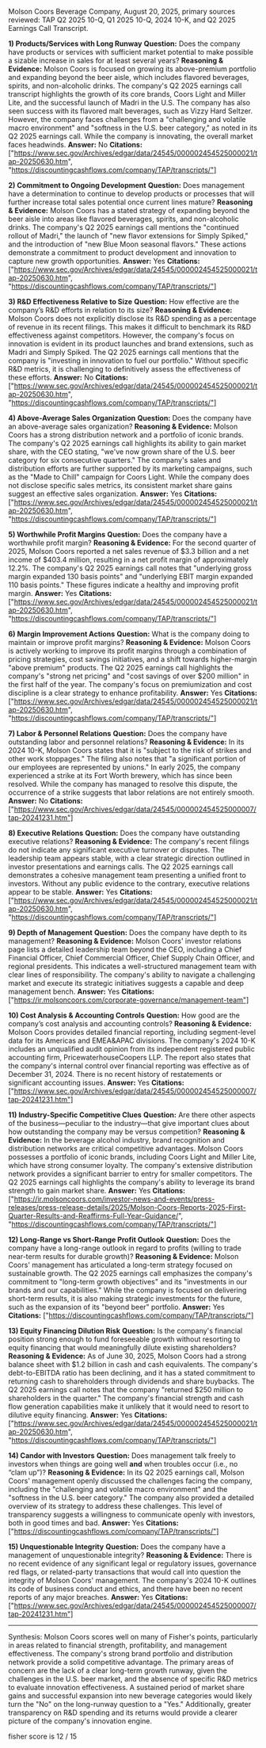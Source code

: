 Molson Coors Beverage Company, August 20, 2025, primary sources reviewed: TAP Q2 2025 10-Q, Q1 2025 10-Q, 2024 10-K, and Q2 2025 Earnings Call Transcript.

**1) Products/Services with Long Runway**
**Question:** Does the company have products or services with sufficient market potential to make possible a sizable increase in sales for at least several years?
**Reasoning & Evidence:** Molson Coors is focused on growing its above-premium portfolio and expanding beyond the beer aisle, which includes flavored beverages, spirits, and non-alcoholic drinks. The company's Q2 2025 earnings call transcript highlights the growth of its core brands, Coors Light and Miller Lite, and the successful launch of Madri in the U.S. The company has also seen success with its flavored malt beverages, such as Vizzy Hard Seltzer. However, the company faces challenges from a "challenging and volatile macro environment" and "softness in the U.S. beer category," as noted in its Q2 2025 earnings call. While the company is innovating, the overall market faces headwinds.
**Answer:** No
**Citations:** ["https://www.sec.gov/Archives/edgar/data/24545/000002454525000021/tap-20250630.htm", "https://discountingcashflows.com/company/TAP/transcripts/"]

**2) Commitment to Ongoing Development**
**Question:** Does management have a determination to continue to develop products or processes that will further increase total sales potential once current lines mature?
**Reasoning & Evidence:** Molson Coors has a stated strategy of expanding beyond the beer aisle into areas like flavored beverages, spirits, and non-alcoholic drinks. The company's Q2 2025 earnings call mentions the "continued rollout of Madri," the launch of "new flavor extensions for Simply Spiked," and the introduction of "new Blue Moon seasonal flavors." These actions demonstrate a commitment to product development and innovation to capture new growth opportunities.
**Answer:** Yes
**Citations:** ["https://www.sec.gov/Archives/edgar/data/24545/000002454525000021/tap-20250630.htm", "https://discountingcashflows.com/company/TAP/transcripts/"]

**3) R&D Effectiveness Relative to Size**
**Question:** How effective are the company’s R&D efforts in relation to its size?
**Reasoning & Evidence:** Molson Coors does not explicitly disclose its R&D spending as a percentage of revenue in its recent filings. This makes it difficult to benchmark its R&D effectiveness against competitors. However, the company's focus on innovation is evident in its product launches and brand extensions, such as Madri and Simply Spiked. The Q2 2025 earnings call mentions that the company is "investing in innovation to fuel our portfolio." Without specific R&D metrics, it is challenging to definitively assess the effectiveness of these efforts.
**Answer:** No
**Citations:** ["https://www.sec.gov/Archives/edgar/data/24545/000002454525000021/tap-20250630.htm", "https://discountingcashflows.com/company/TAP/transcripts/"]

**4) Above-Average Sales Organization**
**Question:** Does the company have an above-average sales organization?
**Reasoning & Evidence:** Molson Coors has a strong distribution network and a portfolio of iconic brands. The company's Q2 2025 earnings call highlights its ability to gain market share, with the CEO stating, "we've now grown share of the U.S. beer category for six consecutive quarters." The company's sales and distribution efforts are further supported by its marketing campaigns, such as the "Made to Chill" campaign for Coors Light. While the company does not disclose specific sales metrics, its consistent market share gains suggest an effective sales organization.
**Answer:** Yes
**Citations:** ["https://www.sec.gov/Archives/edgar/data/24545/000002454525000021/tap-20250630.htm", "https://discountingcashflows.com/company/TAP/transcripts/"]

**5) Worthwhile Profit Margins**
**Question:** Does the company have a worthwhile profit margin?
**Reasoning & Evidence:** For the second quarter of 2025, Molson Coors reported a net sales revenue of $3.3 billion and a net income of $403.4 million, resulting in a net profit margin of approximately 12.2%. The company's Q2 2025 earnings call notes that "underlying gross margin expanded 130 basis points" and "underlying EBIT margin expanded 110 basis points." These figures indicate a healthy and improving profit margin.
**Answer:** Yes
**Citations:** ["https://www.sec.gov/Archives/edgar/data/24545/000002454525000021/tap-20250630.htm", "https://discountingcashflows.com/company/TAP/transcripts/"]

**6) Margin Improvement Actions**
**Question:** What is the company doing to maintain or improve profit margins?
**Reasoning & Evidence:** Molson Coors is actively working to improve its profit margins through a combination of pricing strategies, cost savings initiatives, and a shift towards higher-margin "above premium" products. The Q2 2025 earnings call highlights the company's "strong net pricing" and "cost savings of over $200 million" in the first half of the year. The company's focus on premiumization and cost discipline is a clear strategy to enhance profitability.
**Answer:** Yes
**Citations:** ["https://www.sec.gov/Archives/edgar/data/24545/000002454525000021/tap-20250630.htm", "https://discountingcashflows.com/company/TAP/transcripts/"]

**7) Labor & Personnel Relations**
**Question:** Does the company have outstanding labor and personnel relations?
**Reasoning & Evidence:** In its 2024 10-K, Molson Coors states that it is "subject to the risk of strikes and other work stoppages." The filing also notes that "a significant portion of our employees are represented by unions." In early 2025, the company experienced a strike at its Fort Worth brewery, which has since been resolved. While the company has managed to resolve this dispute, the occurrence of a strike suggests that labor relations are not entirely smooth.
**Answer:** No
**Citations:** ["https://www.sec.gov/Archives/edgar/data/24545/000002454525000007/tap-20241231.htm"]

**8) Executive Relations**
**Question:** Does the company have outstanding executive relations?
**Reasoning & Evidence:** The company's recent filings do not indicate any significant executive turnover or disputes. The leadership team appears stable, with a clear strategic direction outlined in investor presentations and earnings calls. The Q2 2025 earnings call demonstrates a cohesive management team presenting a unified front to investors. Without any public evidence to the contrary, executive relations appear to be stable.
**Answer:** Yes
**Citations:** ["https://www.sec.gov/Archives/edgar/data/24545/000002454525000021/tap-20250630.htm", "https://discountingcashflows.com/company/TAP/transcripts/"]

**9) Depth of Management**
**Question:** Does the company have depth to its management?
**Reasoning & Evidence:** Molson Coors' investor relations page lists a detailed leadership team beyond the CEO, including a Chief Financial Officer, Chief Commercial Officer, Chief Supply Chain Officer, and regional presidents. This indicates a well-structured management team with clear lines of responsibility. The company's ability to navigate a challenging market and execute its strategic initiatives suggests a capable and deep management bench.
**Answer:** Yes
**Citations:** ["https://ir.molsoncoors.com/corporate-governance/management-team"]

**10) Cost Analysis & Accounting Controls**
**Question:** How good are the company’s cost analysis and accounting controls?
**Reasoning & Evidence:** Molson Coors provides detailed financial reporting, including segment-level data for its Americas and EMEA&APAC divisions. The company's 2024 10-K includes an unqualified audit opinion from its independent registered public accounting firm, PricewaterhouseCoopers LLP. The report also states that the company's internal control over financial reporting was effective as of December 31, 2024. There is no recent history of restatements or significant accounting issues.
**Answer:** Yes
**Citations:** ["https://www.sec.gov/Archives/edgar/data/24545/000002454525000007/tap-20241231.htm"]

**11) Industry-Specific Competitive Clues**
**Question:** Are there other aspects of the business—peculiar to the industry—that give important clues about how outstanding the company may be versus competition?
**Reasoning & Evidence:** In the beverage alcohol industry, brand recognition and distribution networks are critical competitive advantages. Molson Coors possesses a portfolio of iconic brands, including Coors Light and Miller Lite, which have strong consumer loyalty. The company's extensive distribution network provides a significant barrier to entry for smaller competitors. The Q2 2025 earnings call highlights the company's ability to leverage its brand strength to gain market share.
**Answer:** Yes
**Citations:** ["https://ir.molsoncoors.com/investor-news-and-events/press-releases/press-release-details/2025/Molson-Coors-Reports-2025-First-Quarter-Results-and-Reaffirms-Full-Year-Guidance/", "https://discountingcashflows.com/company/TAP/transcripts/"]

**12) Long-Range vs Short-Range Profit Outlook**
**Question:** Does the company have a long-range outlook in regard to profits (willing to trade near-term results for durable growth)?
**Reasoning & Evidence:** Molson Coors' management has articulated a long-term strategy focused on sustainable growth. The Q2 2025 earnings call emphasizes the company's commitment to "long-term growth objectives" and its "investments in our brands and our capabilities." While the company is focused on delivering short-term results, it is also making strategic investments for the future, such as the expansion of its "beyond beer" portfolio.
**Answer:** Yes
**Citations:** ["https://discountingcashflows.com/company/TAP/transcripts/"]

**13) Equity Financing Dilution Risk**
**Question:** Is the company's financial position strong enough to fund foreseeable growth without resorting to equity financing that would meaningfully dilute existing shareholders?
**Reasoning & Evidence:** As of June 30, 2025, Molson Coors had a strong balance sheet with $1.2 billion in cash and cash equivalents. The company's debt-to-EBITDA ratio has been declining, and it has a stated commitment to returning cash to shareholders through dividends and share buybacks. The Q2 2025 earnings call notes that the company "returned $250 million to shareholders in the quarter." The company's financial strength and cash flow generation capabilities make it unlikely that it would need to resort to dilutive equity financing.
**Answer:** Yes
**Citations:** ["https://www.sec.gov/Archives/edgar/data/24545/000002454525000021/tap-20250630.htm", "https://discountingcashflows.com/company/TAP/transcripts/"]

**14) Candor with Investors**
**Question:** Does management talk freely to investors when things are going well **and** when troubles occur (i.e., no “clam up”)?
**Reasoning & Evidence:** In its Q2 2025 earnings call, Molson Coors' management openly discussed the challenges facing the company, including the "challenging and volatile macro environment" and the "softness in the U.S. beer category." The company also provided a detailed overview of its strategy to address these challenges. This level of transparency suggests a willingness to communicate openly with investors, both in good times and bad.
**Answer:** Yes
**Citations:** ["https://discountingcashflows.com/company/TAP/transcripts/"]

**15) Unquestionable Integrity**
**Question:** Does the company have a management of unquestionable integrity?
**Reasoning & Evidence:** There is no recent evidence of any significant legal or regulatory issues, governance red flags, or related-party transactions that would call into question the integrity of Molson Coors' management. The company's 2024 10-K outlines its code of business conduct and ethics, and there have been no recent reports of any major breaches.
**Answer:** Yes
**Citations:** ["https://www.sec.gov/Archives/edgar/data/24545/000002454525000007/tap-20241231.htm"]

---
Synthesis: Molson Coors scores well on many of Fisher's points, particularly in areas related to financial strength, profitability, and management effectiveness. The company's strong brand portfolio and distribution network provide a solid competitive advantage. The primary areas of concern are the lack of a clear long-term growth runway, given the challenges in the U.S. beer market, and the absence of specific R&D metrics to evaluate innovation effectiveness. A sustained period of market share gains and successful expansion into new beverage categories would likely turn the "No" on the long-runway question to a "Yes." Additionally, greater transparency on R&D spending and its returns would provide a clearer picture of the company's innovation engine.

fisher score is 12 / 15